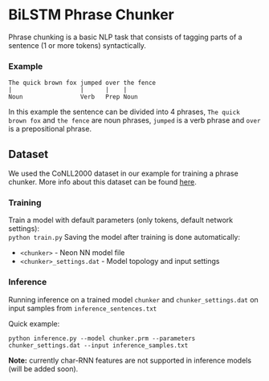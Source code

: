 # BiLSTM Phrase Chunker

Phrase chunking is a basic NLP task that consists of tagging parts of a sentence (1 or more tokens) syntactically.  

### Example

	The quick brown fox jumped over the fence
	|                   |      |    |
	Noun                Verb   Prep Noun

In this example the sentence can be divided into 4 phrases, `The quick brown fox` and `the fence` are noun phrases, `jumped` is a verb phrase and `over` is a prepositional phrase.

## Dataset

We used the CoNLL2000 dataset in our example for training a phrase chunker. More info about this dataset can be found [here](https://www.clips.uantwerpen.be/conll2000/chunking/).

### Training
Train a model with default parameters (only tokens, default network settings):  
	`python train.py`
Saving the model after training is done automatically:

* `<chunker>` - Neon NN model file
* `<chunker>_settings.dat` - Model topology and input settings

### Inference
Running inference on a trained model `chunker` and `chunker_settings.dat` on input samples from `inference_sentences.txt`

Quick example:
```
python inference.py --model chunker.prm --parameters chunker_settings.dat --input inference_samples.txt
```  

**Note:** currently char-RNN features are not supported in inference models (will be added soon).
